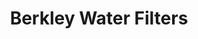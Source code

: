 ---
title: Berkley Water Filters
countries: []
featured: false
description: >-
  21,000,000 Americans drink water that violates U.S. health standards. Berkey
  water filter systems are actually water purifiers because they remove bacteria
  and viruses that conventional filters cannot.
action_url: 'https://www.berkeyfilters.com/'
categories:
  - !<tag:yaml.org,2002:js/undefined> ''
  - a1a4ac88-627d-4bc7-a5b5-d3dcdc10cc43
twitter: null
instagram: null
image: null
tags:
  - reduce
blueprint: action

---